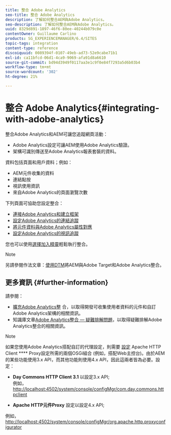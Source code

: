 ```yaml
---
title: 整合 Adobe Analytics
seo-title: 整合 Adobe Analytics
description: 了解如何整合AEM與Adobe Analytics。
seo-description: 了解如何整合AEM與Adobe Analytics。
uuid: 8329d891-1897-46f6-80ee-40244b079c0e
contentOwner: Guillaume Carlino
products: SG_EXPERIENCEMANAGER/6.4/SITES
topic-tags: integration
content-type: reference
discoiquuid: 0089394f-0107-49eb-ad73-52e9cabe71b1
exl-id: ca11bfcd-06d1-4ca9-9069-afa91d8a6610
source-git-commit: bd94d3949f0117aa3e1c9f0e84f7293a5d6b03b4
workflow-type: tm+mt
source-wordcount: '302'
ht-degree: 21%

---
```


# 整合 Adobe Analytics{#integrating-with-adobe-analytics}

整合Adobe Analytics和AEM可讓您追蹤網頁活動：

* Adobe Analytics設定可讓AEM使用Adobe Analytics驗證。
* 架構可識別傳送至Adobe Analytics報表套裝的資料。

資料包括頁面和用戶資料；例如：

* AEM元件收集的資料
* 連結點按
* 視訊使用資訊
* 來自Adobe Analytics的頁面瀏覽次數

下列頁面可協助您設定整合：

* [連接Adobe Analytics和建立框架](/help/sites-administering/adobeanalytics-connect.md)
* [設定Adobe Analytics的連結追蹤](/help/sites-administering/adobeanalytics-link.md)
* [將元件資料與Adobe Analytics屬性對應](/help/sites-administering/adobeanalytics-mapping.md)
* [設定Adobe Analytics的視訊追蹤](/help/sites-administering/adobeanalytics-video.md)

您也可以使用[選擇加入精靈](/help/sites-administering/opt-in.md)輕鬆執行整合。

>[!NOTE]
>
>另請參閱作法文章：[使用DTM](https://helpx.adobe.com/experience-manager/using/integrate-digital-marketing-solutions.html)將AEM與Adobe Target和Adobe Analytics整合。

## 更多資訊 {#further-information}

請參閱：

* [擴充Adobe Analytics整](/help/sites-developing/extending-analytics.md) 合，以取得開發可收集使用者資料的元件和自訂Adobe Analytics架構的相關資訊。
* 知識庫文章[Adobe Analytics整合 — 疑難排解問題](https://helpx.adobe.com/experience-manager/kb/sitecatalystintegrationtroubleshooting.html)，以取得疑難排解Adobe Analytics整合的相關資訊。

>[!NOTE]
>
>如果您使用Adobe Analytics搭配自訂的代理設定，則需要 [設定](/help/sites-deploying/configuring-osgi.md) Apache HTTP Client **** Proxy設定所需的兩個OSGi組合 (例如，搭配Web主控台)。由於AEM的某些功能使用3.x API，而其他功能則使用4.x API，因此這兩者皆為必要。設定：
>
>* **Day Commons HTTP Client 3.1** 以設定3.x API;\
   >  例如， [http://localhost:4502/system/console/configMgr/com.day.commons.httpclient](http://localhost:4502/system/console/configMgr/com.day.commons.httpclient)
   >
   >
* **Apache HTTP元件Proxy** 設定以設定4.x API;
>
>  
例如， [http://localhost:4502/system/console/configMgr/org.apache.http.proxyconfigurator](http://localhost:4502/system/console/configMgr/org.apache.http.proxyconfigurator)
